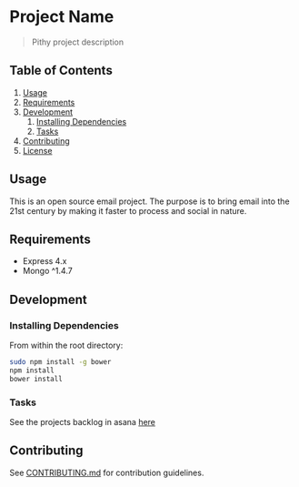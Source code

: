 # Project Name

> Pithy project description

## Table of Contents

1. [Usage](#Usage)
1. [Requirements](#requirements)
1. [Development](#development)
    1. [Installing Dependencies](#installing-dependencies)
    1. [Tasks](#tasks)
1. [Contributing](#contributing)
1. [License](#license)

## Usage

This is an open source email project. The purpose is to bring email into the 21st century by making it faster to process and social in nature.

## Requirements

- Express 4.x
- Mongo ^1.4.7

## Development

### Installing Dependencies

From within the root directory:

```sh
sudo npm install -g bower
npm install
bower install
```

### Tasks

See the projects backlog in asana [here](https://app.asana.com/0/14550467283107/14610858352600)

## Contributing

See [CONTRIBUTING.md](CONTRIBUTING.md) for contribution guidelines.